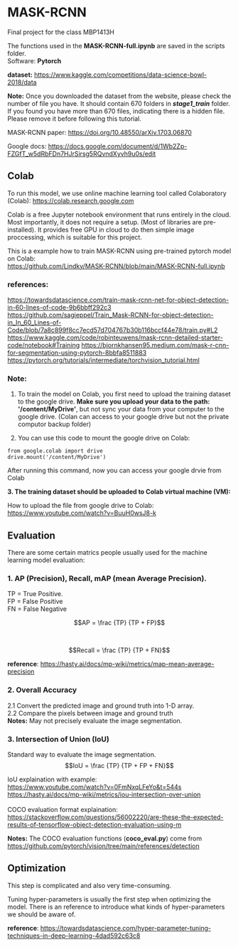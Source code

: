 # MASK-RCNN
Final project for the class MBP1413H


The functions used in the **MASK-RCNN-full.ipynb** are saved in the scripts folder. <br>
Software: **Pytorch**

**dataset:** https://www.kaggle.com/competitions/data-science-bowl-2018/data

**Note:** Once you downloaded the dataset from the website, please check the number of file you have. It should contain 670 folders in ***stage1_train*** folder. If you found you have more than 670 files, indicating there is a hidden file. Please remove it before following this tutorial.

MASK-RCNN paper: 
https://doi.org/10.48550/arXiv.1703.06870

Google docs:
https://docs.google.com/document/d/1Wb2Zp-FZGfT_w5dRbFDn7HJrSirsg5RQvndXyvh9u0s/edit

## Colab
To run this model, we use online machine learning tool called Colaboratory (Colab): https://colab.research.google.com

Colab is a free Jupyter notebook environment that runs entirely in the cloud. Most importantly, it does not require a setup. (Most of libraries are pre-installed). It provides free GPU in cloud to do then simple image proccessing, which is suitable for this project.

This is a example how to train MASK-RCNN using pre-trained pytorch model on Colab: <br>
https://github.com/Lindky/MASK-RCNN/blob/main/MASK-RCNN-full.ipynb

### references: <br>
https://towardsdatascience.com/train-mask-rcnn-net-for-object-detection-in-60-lines-of-code-9b6bbff292c3
https://github.com/sagieppel/Train_Mask-RCNN-for-object-detection-in_In_60_Lines-of-Code/blob/7a8c899f8cc7ecd57d704767b30b116bccf44e78/train.py#L2 <br>
https://www.kaggle.com/code/robinteuwens/mask-rcnn-detailed-starter-code/notebook#Training
https://bjornkhansen95.medium.com/mask-r-cnn-for-segmentation-using-pytorch-8bbfa8511883
https://pytorch.org/tutorials/intermediate/torchvision_tutorial.html

### Note: 
1. To train the model on Colab, you first need to upload the training dataset to the google drive. **Make sure you upload your data to the path: '/content/MyDrive'**, but not sync your data from your computer to the google drive. (Colan can access to your google drive but not the private computor backup folder)

2. You can use this code to mount the google drive on Colab:
```
from google.colab import drive
drive.mount('/content/MyDrive')
```
After running this command, now you can access your google drvie from Colab 

**3. The training dataset should be uploaded to Colab virtual machine (VM):**

How to upload the file from google drive to Colab:
https://www.youtube.com/watch?v=BuuH0wsJ8-k



## Evaluation

There are some certain matrics people usually used for the machine learning model evaluation: <br>
### 1. AP (Precision), Recall, mAP (mean Average Precision).

TP = True Positive. <br /> FP = False Positive   <br /> FN = False Negative
<br>

$$AP = \frac {TP} {TP + FP}$$

<br>

$$Recall = \frac {TP} {TP + FN}$$

**reference**: https://hasty.ai/docs/mp-wiki/metrics/map-mean-average-precision

### 2. Overall Accuracy
2.1 Convert the predicted image and ground truth into 1-D array. <br>
2.2 Compare the pixels between image and ground truth <br />
**Notes:** May not precisely evaluate the image segmentation.

### 3. Intersection of Union (IoU)
Standard way to evaluate the image segmentation.
$$IoU = \frac {TP} {TP + FP + FN}$$

IoU explaination with example: <br>
https://www.youtube.com/watch?v=0FmNxqLFeYo&t=544s <br>
https://hasty.ai/docs/mp-wiki/metrics/iou-intersection-over-union
<br>
<br>
COCO evaluation format explaination: <br> 
https://stackoverflow.com/questions/56002220/are-these-the-expected-results-of-tensorflow-object-detection-evaluation-using-m

**Notes:** The COCO evaluation functions (**coco_eval.py**) come from https://github.com/pytorch/vision/tree/main/references/detection


## Optimization 
This step is complicated and also very time-consuming.

Tuning hyper-parameters is usually the first step when optimizing the model. There is an reference to introduce what kinds of hyper-parameters we should be aware of. 

**reference**: https://towardsdatascience.com/hyper-parameter-tuning-techniques-in-deep-learning-4dad592c63c8
